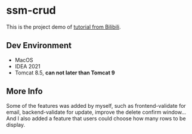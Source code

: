 # ssm-crud

This is the project demo of [tutorial from Bilibili](https://www.bilibili.com/video/BV17W411g7zP?p=1).

## Dev Environment
* MacOS
* IDEA 2021
* Tomcat 8.5, **can not later than Tomcat 9**

## More Info
Some of the features was added by myself, such as frontend-validate for email, backend-validate for update, improve the delete confirm window... And I also added a feature that users could choose how many rows to be display.
